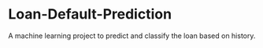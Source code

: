 # Loan-Default-Prediction
A machine learning project to predict and classify the loan based on history.

